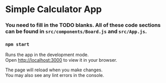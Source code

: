 # Simple Calculator App

### You need to fill in the TODO blanks. All of these code sections can be found in `src/components/Board.js` and `src/App.js`.

### `npm start`

Runs the app in the development mode.\
Open [http://localhost:3000](http://localhost:3000) to view it in your browser.

The page will reload when you make changes.\
You may also see any lint errors in the console.


